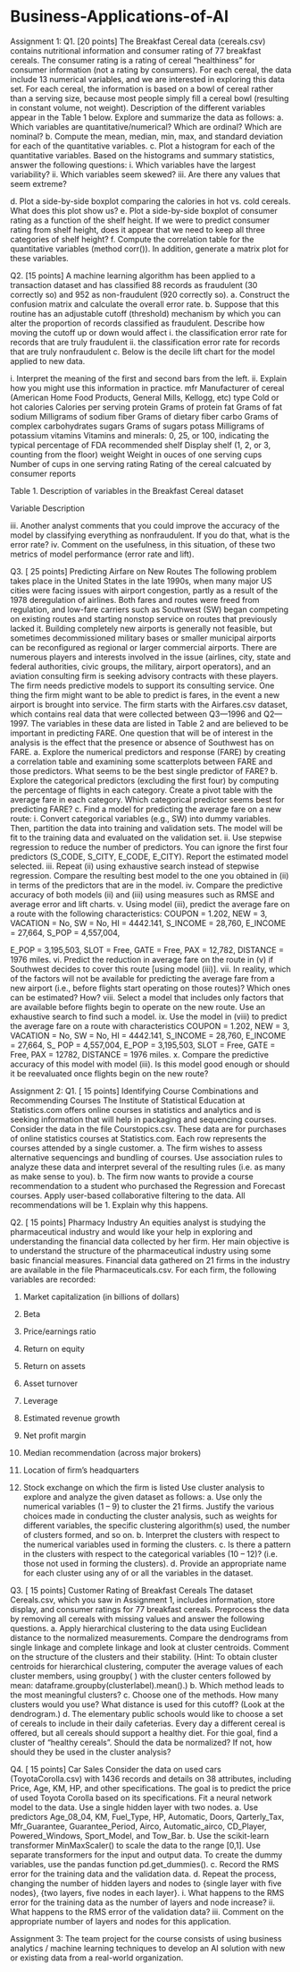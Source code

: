 # Business-Applications-of-AI

Assignment 1:
Q1. [20 points] The Breakfast Cereal data (cereals.csv) contains nutritional information and
consumer rating of 77 breakfast cereals. The consumer rating is a rating of cereal “healthiness”
for consumer information (not a rating by consumers). For each cereal, the data include 13
numerical variables, and we are interested in exploring this data set. For each cereal, the
information is based on a bowl of cereal rather than a serving size, because most people simply
fill a cereal bowl (resulting in constant volume, not weight). Description of the different
variables appear in the Table 1 below. Explore and summarize the data as follows:
a. Which variables are quantitative/numerical? Which are ordinal? Which are nominal?
b. Compute the mean, median, min, max, and standard deviation for each of the quantitative
variables.
c. Plot a histogram for each of the quantitative variables. Based on the histograms and
summary statistics, answer the following questions:
i. Which variables have the largest variability?
ii. Which variables seem skewed?
iii. Are there any values that seem extreme?

d. Plot a side-by-side boxplot comparing the calories in hot vs. cold cereals. What does this
plot show us?
e. Plot a side-by-side boxplot of consumer rating as a function of the shelf height. If we
were to predict consumer rating from shelf height, does it appear that we need to keep all
three categories of shelf height?
f. Compute the correlation table for the quantitative variables (method corr()). In addition,
generate a matrix plot for these variables.

Q2. [15 points] A machine learning algorithm has been applied to a transaction dataset and has
classified 88 records as fraudulent (30 correctly so) and 952 as non-fraudulent (920 correctly so).
a. Construct the confusion matrix and calculate the overall error rate.
b. Suppose that this routine has an adjustable cutoff (threshold) mechanism by which you
can alter the proportion of records classified as fraudulent. Describe how moving the
cutoff up or down would affect
i. the classification error rate for records that are truly fraudulent
ii. the classification error rate for records that are truly nonfraudulent
c. Below is the decile lift chart for the model applied to new data.

i. Interpret the meaning of the first and second bars from the left.
ii. Explain how you might use this information in practice.
mfr Manufacturer of cereal (American Home Food Products, General Mills, Kellogg, etc)
type Cold or hot
calories Calories per serving
protein Grams of protein
fat Grams of fat
sodium Milligrams of sodium
fiber Grams of dietary fiber
carbo Grams of complex carbohydrates
sugars Grams of sugars
potass Milligrams of potassium
vitamins Vitamins and minerals: 0, 25, or 100, indicating the typical percentage of FDA recommended
shelf Display shelf (1, 2, or 3, counting from the floor)
weight Weight in ouces of one serving
cups Number of cups in one serving
rating Rating of the cereal calcuated by consumer reports

Table 1. Description of variables in the Breakfast Cereal dataset

Variable Description

iii. Another analyst comments that you could improve the accuracy of the model by
classifying everything as nonfraudulent. If you do that, what is the error rate?
iv. Comment on the usefulness, in this situation, of these two metrics of model
performance (error rate and lift).

Q3. [ 25 points] Predicting Airfare on New Routes
The following problem takes place in the United States in the late 1990s, when many major US
cities were facing issues with airport congestion, partly as a result of the 1978 deregulation of
airlines. Both fares and routes were freed from regulation, and low-fare carriers such as
Southwest (SW) began competing on existing routes and starting nonstop service on routes that
previously lacked it. Building completely new airports is generally not feasible, but sometimes
decommissioned military bases or smaller municipal airports can be reconfigured as regional or
larger commercial airports. There are numerous players and interests involved in the issue
(airlines, city, state and federal authorities, civic groups, the military, airport operators), and an
aviation consulting firm is seeking advisory contracts with these players. The firm needs
predictive models to support its consulting service. One thing the firm might want to be able to
predict is fares, in the event a new airport is brought into service. The firm starts with the
Airfares.csv dataset, which contains real data that were collected between Q3—1996 and Q2—
1997. The variables in these data are listed in Table 2 and are believed to be important in
predicting FARE. One question that will be of interest in the analysis is the effect that the
presence or absence of Southwest has on FARE.
a. Explore the numerical predictors and response (FARE) by creating a correlation table and
examining some scatterplots between FARE and those predictors. What seems to be the
best single predictor of FARE?
b. Explore the categorical predictors (excluding the first four) by computing the percentage
of flights in each category. Create a pivot table with the average fare in each category.
Which categorical predictor seems best for predicting FARE?
c. Find a model for predicting the average fare on a new route:
i. Convert categorical variables (e.g., SW) into dummy variables. Then, partition the
data into training and validation sets. The model will be fit to the training data and
evaluated on the validation set.
ii. Use stepwise regression to reduce the number of predictors. You can ignore the
first four predictors (S_CODE, S_CITY, E_CODE, E_CITY). Report the
estimated model selected.
iii. Repeat (ii) using exhaustive search instead of stepwise regression. Compare the
resulting best model to the one you obtained in (ii) in terms of the predictors that
are in the model.
iv. Compare the predictive accuracy of both models (ii) and (iii) using measures such
as RMSE and average error and lift charts.
v. Using model (iii), predict the average fare on a route with the following
characteristics: COUPON = 1.202, NEW = 3, VACATION = No, SW = No, HI =
4442.141, S_INCOME = 28,760, E_INCOME = 27,664, S_POP = 4,557,004,

E_POP = 3,195,503, SLOT = Free, GATE = Free, PAX = 12,782, DISTANCE =
1976 miles.
vi. Predict the reduction in average fare on the route in (v) if Southwest decides to
cover this route [using model (iii)].
vii. In reality, which of the factors will not be available for predicting the average fare
from a new airport (i.e., before flights start operating on those routes)? Which
ones can be estimated? How?
viii. Select a model that includes only factors that are available before flights begin to
operate on the new route. Use an exhaustive search to find such a model.
ix. Use the model in (viii) to predict the average fare on a route with characteristics
COUPON = 1.202, NEW = 3, VACATION = No, SW = No, HI = 4442.141,
S_INCOME = 28,760, E_INCOME = 27,664, S_ POP = 4,557,004, E_POP =
3,195,503, SLOT = Free, GATE = Free, PAX = 12782, DISTANCE = 1976
miles.
x. Compare the predictive accuracy of this model with model (iii). Is this model
good enough or should it be reevaluated once flights begin on the new route?


Assignment 2:
Q1. [ 15 points] Identifying Course Combinations and Recommending Courses
The Institute of Statistical Education at Statistics.com offers online courses in statistics and
analytics and is seeking information that will help in packaging and sequencing courses.
Consider the data in the file Courstopics.csv. These data are for purchases of online statistics
courses at Statistics.com. Each row represents the courses attended by a single customer.
a. The firm wishes to assess alternative sequencings and bundling of courses. Use
association rules to analyze these data and interpret several of the resulting rules (i.e. as
many as make sense to you).
b. The firm now wants to provide a course recommendation to a student who purchased the
Regression and Forecast courses. Apply user-based collaborative filtering to the data. All
recommendations will be 1. Explain why this happens.

Q2. [ 15 points] Pharmacy Industry
An equities analyst is studying the pharmaceutical industry and would like your help in exploring
and understanding the financial data collected by her firm. Her main objective is to understand
the structure of the pharmaceutical industry using some basic financial measures. Financial data
gathered on 21 firms in the industry are available in the file Pharmaceuticals.csv. For each firm,
the following variables are recorded:
1. Market capitalization (in billions of dollars)
2. Beta
3. Price/earnings ratio

4. Return on equity
5. Return on assets
6. Asset turnover
7. Leverage
8. Estimated revenue growth
9. Net profit margin
10. Median recommendation (across major brokers)
11. Location of firm’s headquarters
12. Stock exchange on which the firm is listed
Use cluster analysis to explore and analyze the given dataset as follows:
a. Use only the numerical variables (1 – 9) to cluster the 21 firms. Justify the various
choices made in conducting the cluster analysis, such as weights for different variables,
the specific clustering algorithm(s) used, the number of clusters formed, and so on.
b. Interpret the clusters with respect to the numerical variables used in forming the clusters.
c. Is there a pattern in the clusters with respect to the categorical variables (10 – 12)? (i.e.
those not used in forming the clusters).
d. Provide an appropriate name for each cluster using any of or all the variables in the
dataset.

Q3. [ 15 points] Customer Rating of Breakfast Cereals
The dataset Cereals.csv, which you saw in Assignment 1, includes information, store display,
and consumer ratings for 77 breakfast cereals. Preprocess the data by removing all cereals with
missing values and answer the following questions.
a. Apply hierarchical clustering to the data using Euclidean distance to the normalized
measurements. Compare the dendrograms from single linkage and complete linkage and
look at cluster centroids. Comment on the structure of the clusters and their stability.
(Hint: To obtain cluster centroids for hierarchical clustering, computer the average values
of each cluster members, using groupby( ) with the cluster centers followed by mean:
dataframe.groupby(clusterlabel).mean().)
b. Which method leads to the most meaningful clusters?
c. Choose one of the methods. How many clusters would you use? What distance is used for
this cutoff? (Look at the dendrogram.)
d. The elementary public schools would like to choose a set of cereals to include in their
daily cafeterias. Every day a different cereal is offered, but all cereals should support a
healthy diet. For thie goal, find a cluster of “healthy cereals”. Should the data be
normalized? If not, how should they be used in the cluster analysis?

Q4. [ 15 points] Car Sales
Consider the data on used cars (ToyotaCorolla.csv) with 1436 records and details on 38
attributes, including Price, Age, KM, HP, and other specifications. The goal is to predict the
price of used Toyota Corolla based on its specifications.
Fit a neural network model to the data. Use a single hidden layer with two nodes.
a. Use predictors Age_08_04, KM, Fuel_Type, HP, Automatic, Doors, Qarterly_Tax,
Mfr_Guarantee, Guarantee_Period, Airco, Automatic_airco, CD_Player,
Powered_Windows, Sport_Model, and Tow_Bar.
b. Use the scikit-learn transformer MinMaxScaler() to scale the data to the range [0,1]. Use
separate transformers for the input and output data. To create the dummy variables, use
the pandas function pd.get_dummies().
c. Record the RMS error for the training data and the validation data.
d. Repeat the process, changing the number of hidden layers and nodes to {single layer with
five nodes}, {two layers, five nodes in each layer}.
i. What happens to the RMS error for the training data as the number of layers and
node increase?
ii. What happens to the RMS error of the validation data?
iii. Comment on the appropriate number of layers and nodes for this application.

Assignment 3:
The team project for the course consists of using business analytics / machine learning
techniques to develop an AI solution with new or existing data from a real-world organization.
